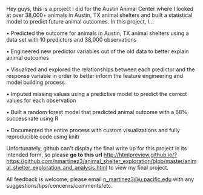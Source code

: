 Hey guys, this is a project I did for the Austin Animal Center where I looked at over 38,000+ animals in Austin, TX animal shelters and built a statistical model to predict future animal outcomes. In this project, I...

•	Predicted the outcome for animals in Austin, TX animal shelters using a data set with 10 predictors and 38,000 observations

•	Engineered new predictor variables out of the old data to better explain animal outcomes

•	Visualized and explored the relationships between each predictor and the response variable in order to better inform the feature engineering and model building process

•	Imputed missing values using a predictive model to predict the correct values for each observation

•	Built a random forest model that predicted animal outcome with a 68% success rate using R

•	Documented the entire process with custom visualizations and fully reproducible code using knitr

Unfortunately, github can't display the final write up for this project in its intended form, so please **go to this url** http://htmlpreview.github.io/?https://github.com/nmartinez3/animal_shelter_exploration/blob/master/animal_shelter_exploration_and_analysis.html to view my final project.

All feedback is welcome; please email n_martinez3@u.pacific.edu with any suggestions/tips/concerns/comments/etc.
